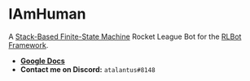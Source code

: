 # IAmHuman
A [Stack-Based Finite-State Machine](https://gamedevelopment.tutsplus.com/tutorials/finite-state-machines-theory-and-implementation--gamedev-11867) Rocket League Bot for the [RLBot Framework](https://github.com/drssoccer55/RLBot/).

- [**Google Docs**](https://docs.google.com/document/d/1N5QaI_QJptFmu1xENhpmCxFAcJ73cZbVE2JECJRfihQ/edit?usp=sharing)
- **Contact me on Discord:** `atalantus#8148`
